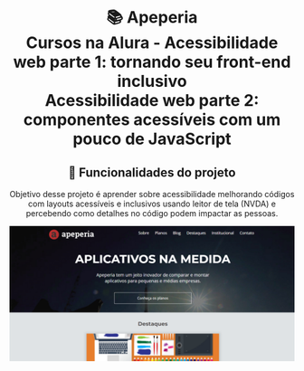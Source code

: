 <h1 align="center">
📚 Apeperia<br/>
Cursos na Alura - Acessibilidade web parte 1: tornando seu front-end inclusivo<br />  
  Acessibilidade web parte 2: componentes acessíveis com um pouco de JavaScript
</h1>

<div align="center">

## 🔨 Funcionalidades do projeto

Objetivo desse projeto é aprender sobre acessibilidade melhorando códigos com layouts acessíveis e inclusivos usando leitor de tela (NVDA) e percebendo como detalhes no código podem impactar as pessoas.
  

<img src="apeperia.png" alt="Apeperia">  
</div>

